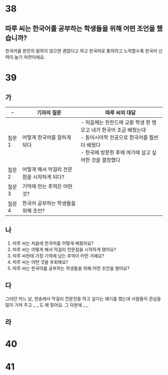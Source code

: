 # 38
## 따루 씨는 한국어를 공부하는 학생들을 위해 어떤 조언을 했습니까?
한국어를 완전히 말하지 않으면 괜찮다고 하고 한국어로 통하려고 노력할수록 한국어 신력이 늘기 마련이에요.
# 39
## 가
| -    | 기자의 질문                   | 따루 씨의 대답                                                                                                 |
| ---- | ------------------------ | -------------------------------------------------------------------------------------------------------- |
| 질문 1 | 어떻게 한국어를 잘하게 되다          | - 처음에는 핀란드에 교환 학생 한 명 오고 내가 한국어 조금 배웠는대<br>- 동아시아학 전공으로 한국어를 훨씬 더 배웠다<br>- 한국에 방문한 후에 여기에 살고 싶어한 것을 결정했다 |
| 질문 2 | 어떻게 해서 막걸리 전문점을 시작하게 되다? |                                                                                                          |
| 질문 3 | 기억에 만는 추억은 어떤 것?         |                                                                                                          |
| 질문 4 | 한국어 공부하는 학생들을 위해 조언?     |                                                                                                          |
## 나
1. 따루 씨는 처음에 한국어를 어떻게 배웠어요?
2. 따루 씨는 어떻게 해서 막걸리 전문점을 시작하게 됐어요?
3. 따루 씨한테 가장 기억에 남는 추억이 어떤 거예요?
4. 따루 씨는 어떤 것을 후회해요?
5. 따루 씨는 한국어를 공부하는 학생들을 위해 어떤 조언을 했어요?
## 다
그러던 어느 날, 방송에서 막걸리 전문전을 하고 싶다는 얘기를 했는데 사람들이 관심을 많이 가져 주고 _ _ 도 해 줬어요. 그 덕분에 _ _ 
## 라
# 40
# 41